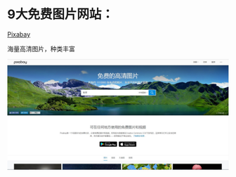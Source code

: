 # 9大免费图片网站：

<a href="https://pixabay.com/" target="_blank">Pixabay</a>
<p>海量高清图片，种类丰富</p>

<img src="https://github.com/Eaaon/Picture-material-net/blob/master/images/pixabay.JPG" width="880px" title="1.png"  alt=""/>


